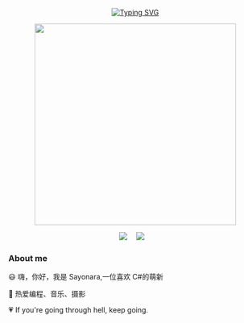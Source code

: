 <div align="center">

  <!-- 打字效果 -->

<a href="https://github.com/015yyds"><img src="https://readme-typing-svg.demolab.com?font=Fira+Code&pause=1000&random=false&width=360&lines=Console.Write(%22Hello+World!%22);I'm+Sayonara%2C+Have+a+nice+day!" alt="Typing SVG" /></a>

  <!-- 敲代码图片 -->

<a href="https://sm.ms/image/n2wPkGMSgY7eKE3" target="_blank"><img src="https://s2.loli.net/2024/05/16/n2wPkGMSgY7eKE3.png" width="400" ></a>

  <!-- logo 个人资料徽标 -->
  <div>
    <a href="https://sayonara.sbs"><img src="https://img.shields.io/badge/Website-博客-056DE8" /></a>&emsp;
    <a href="https://space.bilibili.com/480097085/"><img src="https://img.shields.io/badge/bilibili-B站-FF6699" /></a>&emsp;
    <!-- visitor -->
  </div>

</div>

### About me

😃 嗨，你好，我是 Sayonara,一位喜欢 C#的萌新

🎨 热爱编程、音乐、摄影

💗 If you're going through hell, keep going.
